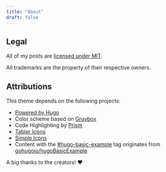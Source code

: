 ```yaml
---
title: "About"
draft: false
---
```



## Legal

All of my posts are [licensed under MIT](https://github.com/schnerring/hugo-theme-gruvbox/blob/main/LICENSE).

All trademarks are the property of their respective owners.

## Attributions

This theme depends on the following projects:

- [Powered by Hugo](https://gohugo.io/)
- Color scheme based on [Gruvbox](https://github.com/morhetz/gruvbox)
- Code Highlighting by [Prism](https://prismjs.com/)
- [Tabler Icons](https://tablericons.com/)
- [Simple Icons](https://simpleicons.org/)
- Content with the [#hugo-basic-example](/tags/hugo-basic-example) tag
  originates from [gohugoio/hugoBasicExample](https://github.com/gohugoio/hugoBasicExample)

A big thanks to the creators! ❤️


